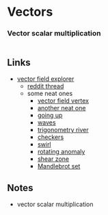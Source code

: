 # Vectors
### Vector scalar multiplication
![]()

## Links
- [vector field explorer](https://anvaka.github.io/fieldplay/)
	- [reddit thread](https://www.reddit.com/r/math/comments/7a4z4u/beautiful_world_of_vector_fields_this_is_the_tool/)
	- some neat ones
		- [vector field vertex](https://anvaka.github.io/fieldplay/#?cm=3&cx=-6.158449999999998&cy=-0.9834499999999995&w=96.8415&h=96.8415&code=float%20r%20=%20length(p);%0Afloat%20theta%20=%20atan(p.y,%20p.x);%0Av%20=%20vec2(p.y,%20-p.x)%20/%20r;%0Afloat%20t%20=%20sqrt(r%20*%2010.)%20+%20theta%20+%20frame%20*%20.02;%0Av%20*=%20sin(t);%0Av%20*=%20length(v)%20*%2010.;%0Av%20+=%20p%20*%20.2;&dt=0.01&fo=0.9&dp=0.009&pc=100000)
		- [another neat one](https://anvaka.github.io/fieldplay/#?cm=3&cx=11.643249999999998&cy=-6.466950000000001&w=96.8415&h=96.8415&code=v.x%20=%20p.y;%0Av.y%20=%20cos(length(p));%0A%20%20&dt=0.01&fo=0.9&dp=0.009&pc=100000)
		- [going up](https://anvaka.github.io/fieldplay/#?dt=0.01&fo=0.9&dp=0.01&cm=3&cx=-2.9567500000000004&cy=-0.8038499999999998&w=8.5435&h=8.5435&code=v.x%20=%20cos(frame%20*%200.01)%20+%20sin(p.y%20+%20frame*0.08);%0Av.y%20=%20cos(p.x%20-%20frame*0.08)%20+%20sin(frame*0.01)%20+%201.0;)
		- [waves](https://anvaka.github.io/fieldplay/#?cm=2&cx=0&cy=0&w=8.5398&h=8.5398&code=float%20a%20=%20sin(frame*0.05%20-%20length(p)*4.0);%0A%0Afloat%20b%20=%20sin(a);%0Afloat%20c%20=%20cos(a);%0A%0Ab%20=%20b*b*b;%0Ac%20=%20c*c*c*c;%0A%0Av.x%20=%20(-p.y*b%20%0A-%200.8*p.x*(c))/(4.0*length(p));%0A%0Av.y%20=%20(p.x*b%20%20%0A-%200.8*p.y*(c))/(4.0*length(p));%0A%20%20&dt=0.04&fo=0.9&dp=0.01&pc=100000)
		- [trigonometry river](https://anvaka.github.io/fieldplay/#?dt=0.01&fo=0.998&dp=0.009&cm=3&cx=-0.3459000000000003&cy=-2.705&w=90.0374&h=90.0374&code=float%20r%20=length(p);%0Av.x%20=%20cos(r);%0Av.y%20=%20sin(r);)
		- [checkers](https://anvaka.github.io/fieldplay/#?dt=0.05&fo=0.998&dp=0.009&cm=3&cx=-0.5366999999999997&cy=-0.19619999999999926&w=44.2794&h=44.2794&code=v.x%20=%20(abs(p.y)/p.y)*max(sin(p.x),cos(p.y));%0Av.y%20=%20-(abs(p.x)/p.x)*max(sin(p.x),cos(p.y));%0A%20%20&pc=40000)
		- [swirl](https://anvaka.github.io/fieldplay/#?dt=0.01&fo=0.998&dp=0.009&cm=3&cx=0.0017000000000000348&cy=0&w=8.543199999999999&h=8.543199999999999&pc=5000&code=v.x%20=%20-p.y;%0Av.y%20=%20p.x;)
		- [rotating anomaly](https://anvaka.github.io/fieldplay/#?dt=0.012&fo=0.99&dp=0.4&cm=3&cx=0.001200000000000312&cy=-0.0026999999999999247&w=8.5506&h=8.5506&code=//--------------------%0A//%20params%0A%0Afloat%20wave_width%20%20%20%20%20=%200.17;%0Afloat%20anomaly_size%20%20%20=%200.9;%0Afloat%20anomaly_height%20=%201.0;%0Afloat%20anomaly_center%20=%200.0;%0Afloat%20anomaly_speed%20%20=%201.9;%0Afloat%20particle_speed%20=%200.9;%0Afloat%20rotation_speed%20=%202.0;%0A%0Afloat%20frame_stretch%20=%200.003;%0A%0A//--------------------%0A%0Afloat%20_f%20=%20frame%20*%20frame_stretch;%0A%0Afloat%20_theta_p%20=%20-_f%20*%20rotation_speed;%0Amat2%20%20_rot_m_p%20=%0A%20%20mat2(%0A%20%20%20%20cos(_theta_p),%20-sin(_theta_p),%20%0A%20%20%20%20sin(_theta_p),%20%20cos(_theta_p)%0A%20%20);%0A%0Avec2%20p2%20%20=%20p;%0Ap2%20=%20p2%20*%20_rot_m_p;%0Afloat%20_x%20=%20p2.x;%0Afloat%20_y%20=%20p2.y;%0A%0Afloat%20_g%20=%20anomaly_height%20*%20exp(%20-(pow(_x%20-%20anomaly_center,%202.0)/(2.0%20*%20pow(%20anomaly_size,%202.0%20)))%20);%0A%0Afloat%20_h%20=%20anomaly_height%20*%20exp(%20-(pow(_y,%202.0)/(2.0%20*%20pow(%20anomaly_size,%202.0%20)))%20);%0A%0Afloat%20_o%20=%20_f%20*%20anomaly_speed;%0A%0Afloat%20_s%20=%20sin(%20(_x%20+%20_o%20)%20/%20wave_width%20);%0A%0Afloat%20_theta%20=%20_s%20*%20(_g*_h)%20+%20(_f%20*%20rotation_speed);%0Amat2%20%20_rot_m%20=%0A%20%20mat2(%0A%20%20%20%20cos(_theta),%20-sin(_theta),%20%0A%20%20%20%20sin(_theta),%20%20cos(_theta)%0A%20%20);%0A%0Av.x%20=%20particle_speed;%0Av.y%20=%200.0;%0A%0Av%20=%20v%20*%20_rot_m;&pc=80000)
		- [shear zone](https://anvaka.github.io/fieldplay/#?dt=0.01&fo=0.998&dp=0.009&cm=3&cx=0&cy=0&w=8.5398&h=8.5398&code=float%20r%20=%20length(p)%20-%201.5;%0Afloat%20c%20=%201.0/(1.0+exp(-5.0*r));%0Afloat%20vx1%20=%20-p.y,%20%20//%20circle%0A%20%20%20%20%20%20vy1%20=%20p.x;%0Afloat%20vx2%20=%200.2*p.x+p.y,%20//%20spiral%0A%20%20%20%20%20%20vy2%20=%200.2*p.y-p.x;%0Av.x%20=%20c*vx1%20+%20(1.0-c)*vx2;%0Av.y%20=%20c*vy1%20+%20(1.0-c)*vy2;%0A%20%20)
		- [Mandlebrot set](https://anvaka.github.io/fieldplay/#?dt=0.001&fo=0.998&dp=0.009&cm=3&cx=-1.35025&cy=0.08779999999999999&w=5.0235&h=5.0235&code=vec2%20z%20=%20p;%0Az%20=%20vec2(z.x%20*%20z.x%20-%20z.y%20*%20z.y,%202.%20*%20z.x%20*%20z.y)%20+%20p;%0Az%20=%20vec2(z.x%20*%20z.x%20-%20z.y%20*%20z.y,%202.%20*%20z.x%20*%20z.y)%20+%20p;%0Az%20=%20vec2(z.x%20*%20z.x%20-%20z.y%20*%20z.y,%202.%20*%20z.x%20*%20z.y)%20+%20p;%0Az%20=%20vec2(z.x%20*%20z.x%20-%20z.y%20*%20z.y,%202.%20*%20z.x%20*%20z.y)%20+%20p;%0Az%20=%20vec2(z.x%20*%20z.x%20-%20z.y%20*%20z.y,%202.%20*%20z.x%20*%20z.y)%20+%20p;%0Az%20=%20vec2(z.x%20*%20z.x%20-%20z.y%20*%20z.y,%202.%20*%20z.x%20*%20z.y)%20+%20p;%0Az%20=%20vec2(z.x%20*%20z.x%20-%20z.y%20*%20z.y,%202.%20*%20z.x%20*%20z.y)%20+%20p;%0Az%20=%20vec2(z.x%20*%20z.x%20-%20z.y%20*%20z.y,%202.%20*%20z.x%20*%20z.y)%20+%20p;%0Az%20=%20vec2(z.x%20*%20z.x%20-%20z.y%20*%20z.y,%202.%20*%20z.x%20*%20z.y)%20+%20p;%0Az%20=%20vec2(z.x%20*%20z.x%20-%20z.y%20*%20z.y,%202.%20*%20z.x%20*%20z.y)%20+%20p;%0Az%20=%20vec2(z.x%20*%20z.x%20-%20z.y%20*%20z.y,%202.%20*%20z.x%20*%20z.y)%20+%20p;%0Az%20=%20vec2(z.x%20*%20z.x%20-%20z.y%20*%20z.y,%202.%20*%20z.x%20*%20z.y)%20+%20p;%0Az%20=%20vec2(z.x%20*%20z.x%20-%20z.y%20*%20z.y,%202.%20*%20z.x%20*%20z.y)%20+%20p;%0Az%20=%20vec2(z.x%20*%20z.x%20-%20z.y%20*%20z.y,%202.%20*%20z.x%20*%20z.y)%20+%20p;%0Az%20=%20vec2(z.x%20*%20z.x%20-%20z.y%20*%20z.y,%202.%20*%20z.x%20*%20z.y)%20+%20p;%0Az%20=%20vec2(z.x%20*%20z.x%20-%20z.y%20*%20z.y,%202.%20*%20z.x%20*%20z.y)%20+%20p;%0Az%20=%20vec2(z.x%20*%20z.x%20-%20z.y%20*%20z.y,%202.%20*%20z.x%20*%20z.y)%20+%20p;%0Az%20=%20vec2(z.x%20*%20z.x%20-%20z.y%20*%20z.y,%202.%20*%20z.x%20*%20z.y)%20+%20p;%0Az%20=%20vec2(z.x%20*%20z.x%20-%20z.y%20*%20z.y,%202.%20*%20z.x%20*%20z.y)%20+%20p;%0Az%20=%20vec2(z.x%20*%20z.x%20-%20z.y%20*%20z.y,%202.%20*%20z.x%20*%20z.y)%20+%20p;%0Az%20=%20vec2(z.x%20*%20z.x%20-%20z.y%20*%20z.y,%202.%20*%20z.x%20*%20z.y)%20+%20p;%0Az%20=%20vec2(z.x%20*%20z.x%20-%20z.y%20*%20z.y,%202.%20*%20z.x%20*%20z.y)%20+%20p;%0A%0Afloat%20mask%20=%20step(length(z),%202.);%0Av.x%20=%20-p.y/length(p)%20*%20(0.5%20-%20mask);%0Av.y%20=%20p.x/length(p)%20*%20(0.5%20-%20mask);%0A%0A%0A&pc=1000000)

## Notes
- vector scalar multiplication
